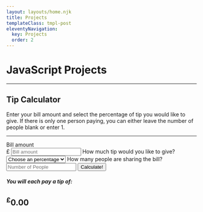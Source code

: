 ```yaml
---
layout: layouts/home.njk
title: Projects
templateClass: tmpl-post
eleventyNavigation:
  key: Projects
  order: 2
---
```


<!-- JavaScript Projects starts here -->
<div class="text-center">
  <h1>JavaScript Projects</h1>
  <hr>
</div>
<div class="row">
<!-- Tip Calculator Starts here -->
  <div class="col-lg-4">
    <form class="form-control form-signin">
      <h2>Tip Calculator</h2>
      <p>Enter your bill amount and select the percentage of tip you would like to give. If there is only one person paying, you can either leave the number of people blank or enter 1.</p>
      <hr>
      <label>Bill amount<br>
        <span>£ </span><input id="billamt" type="text" placeholder="Bill amount">
      </label>
      <label>How much tip would you like to give?<br>
        <select id="serviceQual">
          <option disabled selected value="0">Choose an percentage</option>
          <option value="0.05">5&#37;</option>
          <option value="0.1">10&#37;</option>
          <option value="0.15">15&#37;</option>
          <option value="0.3">30&#37;</option>
          <option value="0.4">40&#37;</option>
          <option value="0.5">50&#37;</option>
        </select>
      </label>
      <label>How many people are sharing the bill?
        <input id="peopleamt" type="text" placeholder="Number of People">
      </label>
      <button class="btn" type="button" id="calculate">Calculate!</button>
<!--calculator end-->
      <div id="totalTip">
        <h5 id="each">You will each pay a tip of:</h5>
        <h2><sup>£</sup><span id="tip">0.00</span> </h2>
      </div>
    </form>
  </div>
</div>
<!-- Tip Calculator Ends here -->
<!-- JavaScript Projects ends here -->
<script src="/js/projects.js"></script>
